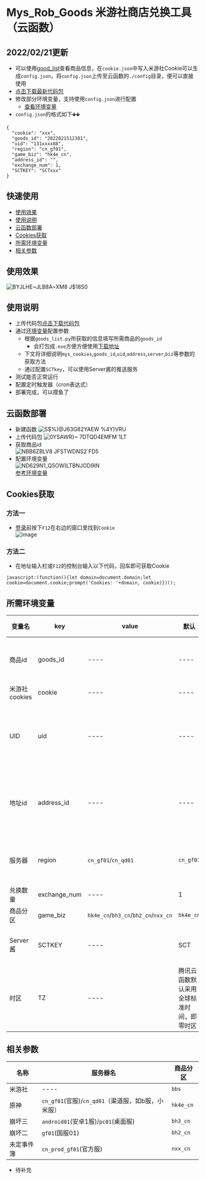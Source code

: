 # Mys_Rob_Goods 米游社商店兑换工具（云函数）  
## 2022/02/21更新  
* 可以使用[good_list](https://github.com/TuanKay10/Mys_Rob_Goods/releases/download/Mys_Goods_List_v2/good_list.zip)查看商品信息，在`cookie.json`中写入米游社Cookie可以生成`config.json`，将`config.json`上传至云函数的`./config`目录，便可以直接使用    
* [点击下载最新代码包](https://github.com/TuanKay10/Mys_Rob_Goods/releases/download/Mys_Goods_List_v2/Mys_Rob_goods.zip)  
* 修改部分环境变量，支持使用`config.json`进行配置
  * [查看环境变量](#所需环境变量)
* `config.json`的格式如下🡻🡻
```
{
  "cookie": "xxx",
  "goods_id": "2022021512381",
  "uid": "131xxxx88",
  "region": "cn_gf01",
  "game_biz": "hk4e_cn",
  "address_id": "",
  "exchange_num": 1,
  "SCTKEY": "SCTxxx"
}
```
## 快速使用 
* [使用效果](#使用效果)
* [使用说明](#使用说明)
* [云函数部署](#云函数部署)
* [Cookies获取](#Cookies获取)
* [所需环境变量](#所需环境变量)
* [相关参数](#相关参数)
## 使用效果  
![BYJLHE~JLB8A~XM8 J$18S0](https://user-images.githubusercontent.com/91844313/139441304-f6f9fd51-8429-4dfe-98a8-9f9770100598.jpg)

## 使用说明  
* 上传代码包[点击下载代码包](https://github.com/TuanKay10/Mys_Goods_Rob/releases/download/Mys_Goods_Rob/myb_goods.zip)  
* 通过[环境变量](#所需环境变量)配置参数  
  * 根据`goods_list.py`所获取的信息填写所需商品的`goods_id`  
    * 会打包成`.exe`方便方便使用[下载地址](https://github.com/TuanKay10/Mys_Goods_Rob/releases/download/Mys_Goods_Rob/goods_list.exe)
  * 下文将详细说明`mys_cookies`,`goods_id`,`uid`,`address`,`server`,`biz`等参数的获取方法  
  * 通过配置`SCTkey`，可以使用Server酱的推送服务
* 测试能否正常运行  
* 配置定时触发器（cron表达式）  
* 部署完成，可以摸鱼了  
## 云函数部署    
* 新建函数
![S$%)@J63G82YAEW %4Y)VRU](https://user-images.githubusercontent.com/91844313/139437638-d4aa5418-253d-4ac9-9a43-a0331d039e77.png)  
* 上传代码包
![0YSAWR}~ 7DTQD4EMFM`1LT](https://user-images.githubusercontent.com/91844313/139438027-47a900f7-2d5c-4fb3-aa2a-123167e3bc2a.png)  
* 获取商品id  
![NBB6ZBLV8 JFSTWDNS2`FD5](https://user-images.githubusercontent.com/91844313/139439512-204df4ee-c313-41dd-8433-c45f2747f87a.png)  
* 配置环境变量  
![ND629N1_Q5OW)LTBNJOD9IN](https://user-images.githubusercontent.com/91844313/139438642-0404c494-dcc6-41a0-b6a7-c3e03b98ec44.png)  
[参考环境变量](#所需环境变量)
## Cookies获取  
### 方法一
* [登录](https://user.mihoyo.com/#/login/password)前按下`F12`在右边的窗口里找到`Cookie`  
![image](https://user-images.githubusercontent.com/91844313/139436614-8920e006-d68d-43f9-b214-3e745687d742.png)

### 方法二
* 在地址输入栏或`F12`的控制台输入以下代码，回车即可获取Cookie
```
javascript:(function(){let domain=document.domain;let cookie=document.cookie;prompt('Cookies: '+domain, cookie)})();
```

## 所需环境变量  
|  变量名  |  key  |  value  |  默认  |  value	获取方式  |
|  ----  | ----  | ----  | ----  | ----  |
|  商品id  |  goods_id  |  ----  | ----  | 必填，通过`good_list.py`获取，选择所需商品的id即可  |
|  米游社cookies  |  cookie  |  ----  | ----  | 必填，详见[Cookies获取](#Cookies获取)  |
|  UID  |  uid  |  ----  | ----  | 必填，原神商品分区填原神uid，米游社商品分区填米游社id，未定，崩坏2，崩坏3同理  |
|  地址id  |  address_id  |  ----  | ----  | 必填，代表你的收货地址，[网页登录米游社](https://user.mihoyo.com/#/account/home)后，点击[获取](https://api-takumi.mihoyo.com/account/address/list)，查看对应的id，一般为4位数  |
|  服务器  |  region  |  `cn_gf01`/`cn_qd01`  | `cn_gf01`  | 对应游戏的服务器，默认原神官服，此处仅列举原神，详见[相关参数](#相关参数)  |
|  兑换数量  |  exchange_num  |  ----  | 1  | 选填，小于兑换限制即可  |
|  商品分区  |  game_biz  |  `hk4e_cn`/`bh3_cn`/`bh2_cn`/`nxx_cn`  | `hk4e_cn`  | 必填，默认原神分区  |
|  Server酱  |  SCTKEY  |  ----  | SCT  | 选填，消息推送前往[ServerChan](https://sct.ftqq.com/sendkey)官网登录获取  |
|  时区  | TZ  | ----  | 腾讯云函数默认采用全球标准时间，即零时区  | 选填，建议使用`Asia/Shanghai`  |
## 相关参数
|  名称  |  服务器名  |  商品分区  |
|  ----  | ----  | ----  |
|  米游社  | ----  | `bbs`  |
|  原神  | `cn_gf01`(官服)/`cn_qd01`（渠道服，如b服，小米服）  | `hk4e_cn`  |
|  崩坏三  | `android01`(安卓1服)/`pc01`(桌面服)  | `bh3_cn`  |
|  崩坏二  | `gf01`(国服01)  | `bh2_cn`  |
|  未定事件簿  | `cn_prod_gf01`(官方服)  | `nxx_cn`  |
 * 待补充  
